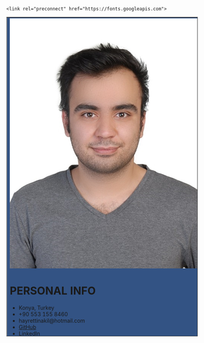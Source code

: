 <!DOCTYPE html>
<html lang="en">
<head>
    <meta charset="UTF-8">
    <meta http-equiv="X-UA-Compatible" content="IE=edge">
    <meta name="viewport" content="width=device-width, initial-scale=1.0">
    <title>Hayrettin Akıl CV</title>
  
    <link rel="preconnect" href="https://fonts.googleapis.com">
<link rel="preconnect" href="https://fonts.gstatic.com" crossorigin>
<link href="https://fonts.googleapis.com/css2?family=Aldrich&display=swap" rel="stylesheet">
    </head>
<body>
    <table border=" 1px" bgcolor="white" height = 842px width = 595px>
        <td bgcolor = #335384  width = 200px>
            <div class="foto-div">
                <img class="foto"src="images/portre.jpeg" alt="">
            </div>
            <h1 id="hper" >
                PERSONAL INFO
            </h1>
            <ul id="ul1">
                <li class="left-list"> Konya, Turkey</li>
                <li class="left-list" >+90 553 155 8460</li>
                <li class="left-list">hayrettinakil@hotmail.com</li>
                <li class="left-list"> <a id= "linkWhite" href= "https://github.com/PSHamke" target = _blank > GitHub </a> </li>
                <li class="left-list"> <a id= "linkWhite" href= "https://www.linkedin.com/in/hayrettin-ak%C4%B1l-2b6064209/" target = _blank>LinkedIn</a> </li>
            </ul>
            
            <h1 id="hper2">
            SKILLS
        </h1>
            <ul id="ul1">
                <li class="left-list">Googling</li>
                <li class="left-list">Project Management</li>
                <li class="left-list">Data Structure</li>
                <li class="left-list">OOP</li>
                <li class="left-list">Reverse Engineering</li>
                <li class="left-list">C/C++</li>
                <li class="left-list">Java</li>
                <li class="left-list">Assembly</li>
                <li class="left-list">Python</li>
                <li class="left-list">PL-SQL</li>
                <li class="left-list">Linux</li>
            </ul>
            <h1 id="hper2">
                TOOLS
            </h1>
            <ul id="ul1">

                <li class="left-list">Unity</li>
                <li class="left-list">IDA PRO</li>
                <li class="left-list">SQL Developer</li>
            </ul>
            <h1 id="hper2">
                LANGUAGES
            </h1>
            <ul id="ul1">
                <li class="left-list"> English C1 <a id= "linkWhite" href="https://firebasestorage.googleapis.com/v0/b/hamketest.appspot.com/o/results%20(1).pdf?alt=media&token=50b73b5c-e358-4100-987a-8956fd518b25" target = _blank>Certificate</a></li>
                <li class="left-list">Portuguese A2</li>
            </ul>
            <h1 id="hper2">
                AWARDS
            </h1>
            <ul id="ul1">
                <li class="left-list">Teknofest 2021 Best Presentation Award</li>
                <li class="left-list">2019-2020 2021-2022 
                    High Honour Student at KFAU</li>
                </ul>
            
        </td>
        <td>
            <h1 id="name"> HAYRETTİN AKIL</h1>
            <h1 id="profession">SOFTWARE DEVELOPER</h1>
            <p id="p1">Inquisitive, energetic computer science student skilled in teamwork, with a strong foundation in reverse engineering, programming logic, and cross-platform coding. 2+ years Teknofest experience in Cloud-Based Agriculture Robot and Unmanned Aerial Vehicles. Internship at an Anadolu Birlik Holding department of Information Technologies.
            </p>
            <h1 id="hcon">PROJECTS</h1>
            <h1 id="hproj">MMORPG Server Side Development / C++</h1>
            <h1 id="hproj2">Freelance | 2019 - Present</h1>
            <ul class="right-list"><li class="right-list">Hackguard, Auto-ban System, Two-Factor-Authorization, MySQL, Upper Communication, Client-Server Communication, Sphinx Algorithm, Z-Lib, Win-Socket2, Win API.
            </li></ul>
            <h1 id="hproj">Fenobot Artifical Intelligence Robot / Python</h1>
            <h1 id="hproj2">Freelance | 2022 - Present</h1>
            <ul class="right-list"><li class="right-list">Firebase Real-Time Database, Firebase Storage, Firebase Cloud Messaging Notification, Jetson Nano, Path Finding, QR Reader, Data Analysis, Asynchronous Programming, Computer Vision, Arduino Serial Communication, Linux Administration, Integrate Tensorflow model to C programming protocols.
            </li></ul>
            <h1 id="hproj">External Game DLL Development / C++ ASM</h1>
            <h1 id="hproj2">Freelance | 2020 - Present</h1>
            <ul class="right-list"><li class="right-list">Mid-Function Hooking, VMT Class Wrapper, Detouring, Multi-Threading, Signature Scanner, OOP, MinHook, 3D Render, Encrypted File Process, Function Redirect, Logging, D3D9.
            </li></ul>
            <h1 id="hproj">Crimson Platformer / C#</h1>
            <h1 id="hproj2">Freelance | 2022 - Present</h1>
            <ul class="right-list"><li class="right-list">Unity, 3. Person Angle, Shadowing, Custom Physics, Splash Screen, Collision Touch Physics, Animations, Custom Textures and Models.
            </li></ul> 
            <h1 id="hcon">EDUCATION</h1> 
            <h1 id="hedu">Konya Food And Agriculture University (Computer Science)</h1>
            <h1 id="hproj2">3rd GRADE STUDENT | 2018 - 2023 &emsp; GPA: 3.75/4.00</h1>
            <h1 id="hedu">Instituto Politécnico da Guarda (Computer Science)</h1>
            <h1 id="hproj2">Erasmus+ STUDENT | 2021 - 2022</h1>
            <h1 id="hcon">COMPETITIONS AND CERTIFICATIONS</h1>
            <h1 id="hproj"><h1 id="hproj">Teknofest Agricultural Competition</h1>
            <h1 id="hproj2"> Python Developer / Linux Administration | 2020 - 2021</h1>
            <h1 id="hproj">Teknofest International Unmanned Aerial Vehicles Competition</h1>
            <h1 id="hproj2"> Python  Developer / Linux Administration | 2020 - 2022</h1>
            <h1 id="hproj">WebSummit 2021 Lisboa / Portugal</h1>
            <h1 id="hproj2"> Computer Science Voluntueer  | 2021 <a href="https://firebasestorage.googleapis.com/v0/b/hamketest.appspot.com/o/IMG_20220321_0002.pdf?alt=media&token=569a47bf-940b-4001-afc9-4d6220b4446a">Certificate</a></h1>
        </td>
    </table>
</body>
</html>
